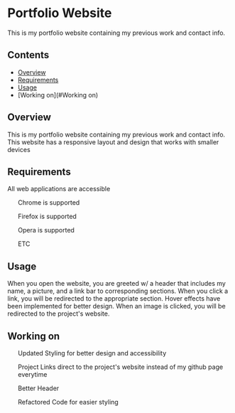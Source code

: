 # Portfolio Website

This is my portfolio website containing my previous work and contact info.

## Contents

- [Overview](#overview)
- [Requirements](#requirements)
- [Usage](#usage)
- [Working on](#Working on)

## Overview

This is my portfolio website containing my previous work and contact info. This website has a responsive layout and design that works with smaller devices

## Requirements

All web applications are accessible

<ul>
Chrome is supported

Firefox is supported

Opera is supported

ETC

</ul>

## Usage

When you open the website, you are greeted w/ a header that includes my name, a picture, and a link bar to corresponding sections. When you click a link, you will be redirected to the appropriate section. Hover effects have been implemented for better design. When an image is clicked, you will be redirected to the project's website.

## Working on

<ul>
Updated Styling for better design and accessibility

Project Links direct to the project's website instead of my github page everytime

Better Header

Refactored Code for easier styling
